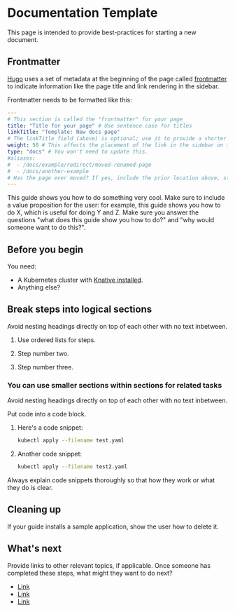 # Documentation Template

This page is intended to provide best-practices for starting a new document.

## Frontmatter

[Hugo](https://gohugo.io/) uses a set of metadata at the beginning of
the page called
[frontmatter](https://gohugo.io/content-management/front-matter/) to
indicate information like the page title and link rendering in the
sidebar.

Frontmatter needs to be formatted like this:
```yaml
---
# This section is called the "frontmatter" for your page
title: "Title for your page" # Use sentence case for titles
linkTitle: "Template: New docs page"
# The linkTitle field (above) is optional; use it to provide a shorter link if your page title is very long
weight: 50 # This affects the placement of the link in the sidebar on the left. Pages are ordered from top to bottom by weight, lowest to highest.
type: "docs" # You won't need to update this.
#aliases:
#  - /docs/example/redirect/moved-renamed-page
#  - /docs/another-example
# Has the page ever moved? If yes, include the prior location above, starting with path from the site root (for example /docs/, /blog/, or /community/). The old URL will redirect to this new file. For a new pages, "aliases" are not required.
---
```

This guide shows you how to do something very cool. Make sure to include
a value proposition for the user: for example, this guide shows you how to do X,
which is useful for doing Y and Z. Make sure you answer the questions "what does
this guide show you how to do?" and "why would someone want to do this?".

## Before you begin

You need:

- A Kubernetes cluster with [Knative installed](../install/README.md). <!-- Update this relative link as needed,
depending on where the new page is located in the file structure. -->
- Anything else?

## Break steps into logical sections

Avoid nesting headings directly on top of each other with no text inbetween.

1. Use ordered lists for steps.

1. Step number two.

1. Step number three.

<!-- GitHub's markdown processor will correctly automate the numbers in ordered
	 lists if every list item starts with one. Our site has a known issue with
	 rendering the numbers in ordered lists (see https://github.com/knative/docs/issues/1202)
     but we still recommend contributors avoid manually numbered ordered lists. -->

### You can use smaller sections within sections for related tasks

Avoid nesting headings directly on top of each other with no text inbetween.

Put code into a code block.

1. Here's a code snippet:
   <!-- Use spaces and not tabs to indent code blocks, and leave one blank line before and after the block. -->
   ```bash
   kubectl apply --filename test.yaml
   ```
1. Another code snippet:

   ```bash
   kubectl apply --filename test2.yaml
   ```

Always explain code snippets thoroughly so that how they work or what they do
is clear.

## Cleaning up

If your guide installs a sample application, show the user how to delete it.

## What's next

Provide links to other relevant topics, if applicable. Once someone has
completed these steps, what might they want to do next?

- [Link](./page.md) <!-- Always use relative links if linking to a page within the Docs repo. -->
- [Link](./page.md)
- [Link](./page.md)
